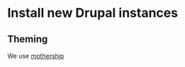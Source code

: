 Install new Drupal instances
============================


Theming
-------

We use [mothership](https://drupal.org/project/mothership)
